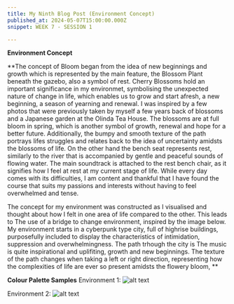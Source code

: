 ```yaml
---
title: My Ninth Blog Post (Environment Concept)
published_at: 2024-05-07T15:00:00.000Z
snippet: WEEK 7 - SESSION 1

---
```

**Environment Concept**

**The concept of Bloom began from the idea of new beginnings and growth which is represented by the main feature, the Blossom Plant beneath the gazebo, also a symbol of rest. Cherry Blossoms hold an important significance in my environmet, symbolising the unexpected nature of change in life, which enables us to grow and start afresh, a new beginning, a season of yearning and renewal. I was inspired by a few photos that were previously taken by myself a few years back of blossoms and a Japanese garden at the Olinda Tea House. The blossoms are at full bloom in spring, which is another symbol of growth, renewal and hope for a better future. Additionally, the bumpy and smooth texture of the path portrays lifes struggles and relates back to the idea of uncertainty amidsts the blossoms of life. On the other hand the bench seat represents rest, similarly to the river that is accompanied by gentle and peaceful sounds of flowing water. The main soundtrack is attached to the rest bench chair, as it signifies how I feel at rest at my current stage of life. While every day comes with its difficulties, I am content and thankful that I have found the course that suits my passions and interests without having to feel overwhelmed and tense.

The concept for my environment was constructed as I visualised and thought about how I felt in one area of life compared to the other. This leads to The use of a bridge to change environment, inspired by the image below. My environment starts in a cyberpunk type city, full of highrise buildings, purposefully included to display the characteristics of intimidation, suppression and overwhelmingness. The path trhough the city is  The music is quite inspirational and uplifiting, growth and new beginnings. 
The texture of the path changes when taking a left or right direction, representing how the complexities of life are ever so present amidsts the flowery bloom,  **

**Colour Palette Samples**
Environment 1:
![alt text](/images/bloomcolourpalette2.png)

Environment 2:
![alt text](/images/bloomcolourpalette1.png)
<!-- **A written and/or visual breakdown of how your environment will change or evolve over the journey, and how this connects to your concept. This can include visual references such as your colour palette(s), inspiration, and so on.** -->                                                                                   




<!-- # This is h1

## This is h2

_underline_

**bold** -->
